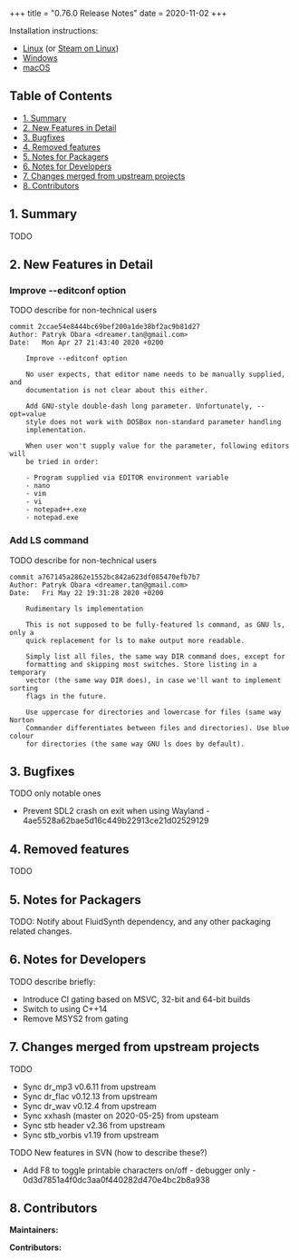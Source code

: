 +++
title = "0.76.0 Release Notes"
date = 2020-11-02
+++

Installation instructions:

- [Linux](/downloads/linux/) (or [Steam on Linux](/downloads/linux#steam))
- [Windows](/downloads/windows/)
- [macOS](/downloads/macos/)


## Table of Contents

- [1. Summary](#1-summary)
- [2. New Features in Detail](#2-new-features-in-detail)
- [3. Bugfixes](#3-bugfixes)
- [4. Removed features](#4-removed-features)
- [5. Notes for Packagers](#5-notes-for-packagers)
- [6. Notes for Developers](#6-notes-for-developers)
- [7. Changes merged from upstream projects](#5-changes-merged-from-upstream-projects)
- [8. Contributors](#8-contributors)


## 1. Summary

TODO

## 2. New Features in Detail

### Improve --editconf option

TODO describe for non-technical users
```
commit 2ccae54e8444bc69bef200a1de38bf2ac9b81d27
Author: Patryk Obara <dreamer.tan@gmail.com>
Date:   Mon Apr 27 21:43:40 2020 +0200

    Improve --editconf option
    
    No user expects, that editor name needs to be manually supplied, and
    documentation is not clear about this either.
    
    Add GNU-style double-dash long parameter. Unfortunately, --opt=value
    style does not work with DOSBox non-standard parameter handling
    implementation.
    
    When user won't supply value for the parameter, following editors will
    be tried in order:
    
    - Program supplied via EDITOR environment variable
    - nano
    - vim
    - vi
    - notepad++.exe
    - notepad.exe
```

### Add LS command

TODO describe for non-technical users

```
commit a767145a2862e1552bc842a623df085470efb7b7
Author: Patryk Obara <dreamer.tan@gmail.com>
Date:   Fri May 22 19:31:28 2020 +0200

    Rudimentary ls implementation
    
    This is not supposed to be fully-featured ls command, as GNU ls, only a
    quick replacement for ls to make output more readable.
    
    Simply list all files, the same way DIR command does, except for
    formatting and skipping most switches. Store listing in a temporary
    vector (the same way DIR does), in case we'll want to implement sorting
    flags in the future.
    
    Use uppercase for directories and lowercase for files (same way Norton
    Commander differentiates between files and directories). Use blue colour
    for directories (the same way GNU ls does by default).
```


## 3. Bugfixes

TODO only notable ones

- Prevent SDL2 crash on exit when using Wayland - 4ae5528a62bae5d16c449b22913ce21d02529129


## 4. Removed features

TODO


## 5. Notes for Packagers

TODO: Notify about FluidSynth dependency, and any other packaging related
changes.


## 6. Notes for Developers

TODO describe briefly:

- Introduce CI gating based on MSVC, 32-bit and 64-bit builds
- Switch to using C++14
- Remove MSYS2 from gating


## 7. Changes merged from upstream projects

TODO

- Sync dr_mp3 v0.6.11 from upstream
- Sync dr_flac v0.12.13 from upstream
- Sync dr_wav v0.12.4 from upstream
- Sync xxhash (master on 2020-05-25) from upsteam
- Sync stb header v2.36 from upstream
- Sync stb_vorbis v1.19 from upstream


TODO New features in SVN (how to describe these?)

- Add F8 to toggle printable characters on/off - debugger only - 0d3d7851a4f0dc3aa0f440282d470e4bc2b8a938


## 8. Contributors

**Maintainers:**

**Contributors:**

